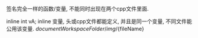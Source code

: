 
签名完全一样的函数/变量, 不能同时出现在两个cpp文件里面.

inline int vA;
inline 变量, 头或cpp文件都能定义, 并且是同一个变量, 不同文件能公用该变量.
${documentWorkspaceFolder}/img/${fileName}
